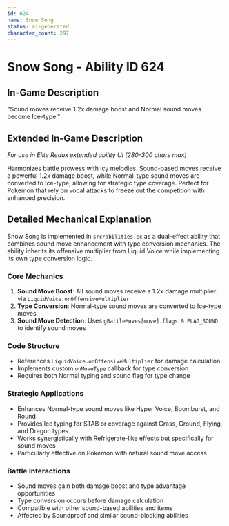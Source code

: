 ```yaml
---
id: 624
name: Snow Song
status: ai-generated
character_count: 297
---
```


# Snow Song - Ability ID 624

## In-Game Description
"Sound moves receive 1.2x damage boost and Normal sound moves become Ice-type."

## Extended In-Game Description
*For use in Elite Redux extended ability UI (280-300 chars max)*

Harmonizes battle prowess with icy melodies. Sound-based moves receive a powerful 1.2x damage boost, while Normal-type sound moves are converted to Ice-type, allowing for strategic type coverage. Perfect for Pokemon that rely on vocal attacks to freeze out the competition with enhanced precision.

## Detailed Mechanical Explanation

Snow Song is implemented in `src/abilities.cc` as a dual-effect ability that combines sound move enhancement with type conversion mechanics. The ability inherits its offensive multiplier from Liquid Voice while implementing its own type conversion logic.

### Core Mechanics

1. **Sound Move Boost**: All sound moves receive a 1.2x damage multiplier via `LiquidVoice.onOffensiveMultiplier`
2. **Type Conversion**: Normal-type sound moves are converted to Ice-type moves
3. **Sound Move Detection**: Uses `gBattleMoves[move].flags & FLAG_SOUND` to identify sound moves

### Code Structure
- References `LiquidVoice.onOffensiveMultiplier` for damage calculation
- Implements custom `onMoveType` callback for type conversion
- Requires both Normal typing and sound flag for type change

### Strategic Applications
- Enhances Normal-type sound moves like Hyper Voice, Boomburst, and Round
- Provides Ice typing for STAB or coverage against Grass, Ground, Flying, and Dragon types
- Works synergistically with Refrigerate-like effects but specifically for sound moves
- Particularly effective on Pokemon with natural sound move access

### Battle Interactions
- Sound moves gain both damage boost and type advantage opportunities
- Type conversion occurs before damage calculation
- Compatible with other sound-based abilities and items
- Affected by Soundproof and similar sound-blocking abilities

